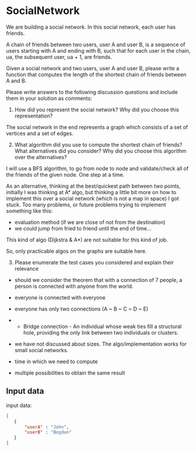 # SocialNetwork

We are building a social network.  In this social network, each user has friends.

A chain of friends between two users, user A and user B, is a sequence of users starting with A and ending with B, such that for each user in the chain, ua, the subsequent user, ua + 1, are friends.

Given a social network and two users, user A and user B, please write a function that computes the length of the shortest chain of friends between A and B.

Please write answers to the following discussion questions and include them in your solution as comments:

1. How did you represent the social network?  Why did you choose this representation?

The social network in the end represents a graph which consists of a set of vertices and a set of edges. 

2. What algorithm did you use to compute the shortest chain of friends?  What alternatives did you consider?  Why did you choose this algorithm over the alternatives?

I will use a BFS algorithm, to go from node to node and validate/check all of the friends of the given node. One step at a time. 

As an alternative, thinking at the best/quickest path between two points, initially I was thinking at A* algo, but thinking a little bit more on how to implement this over a social network (which is not a map in space) I got stuck. Too many problems, or future problems trying to implement something like this:

- evaluation method (if we are close of not from the destination)
- we could jump from fried to friend until the end of time...

This kind of algo (Dijkstra & A*) are not suitable for this kind of job.

So, only practicable algos on the graphs are suitable here.

3. Please enumerate the test cases you considered and explain their relevance

+ should we consider the theorem that with a connection of 7 people, a person is connected with anyone from the world. 

+ everyone is connected with everyone 
+ everyone has only two connections (A ~ B ~ C ~ D ~ E)
+ + Bridge connection - An individual whose weak ties fill a structural hole, providing the only link between two individuals or clusters. 
+ we have not discussed about sizes. The algo/implementation works for small social networks.
+ time in which we need to compute
+ multiple possibilities to obtain the same result

## Input data

input data:
```json
[
   {
   	   "userA" : "John",
   	   "userB" : "Bogdan"
   }
]
```